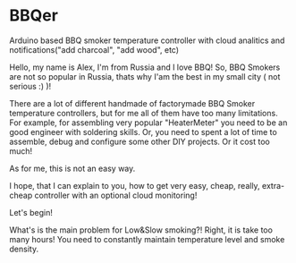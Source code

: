 # BBQer
Arduino based BBQ smoker temperature controller with cloud analitics and notifications("add charcoal", "add wood", etc)

Hello, my name is Alex, I'm from Russia and I love BBQ!
So, BBQ Smokers are not so popular in Russia, thats why I'am the best in my small city ( not serious :) )!

There are a lot of different handmade of factorymade BBQ Smoker temperature controllers, but for me all of them have too many limitations.
For example, for assembling very popular "HeaterMeter" you need to be an good engineer with soldering skills.
Or, you need to spent a lot of time to assemble, debug and configure some other DIY projects.
Or it cost too much!

As for me, this is not an easy way.

I hope, that I can explain to you, how to get very easy, cheap, really, extra-cheap controller with an optional cloud monitoring!

Let's begin!


What's is the main problem for Low&Slow smoking?! Right, it is take too many hours! You need to constantly maintain temperature level and smoke density.

